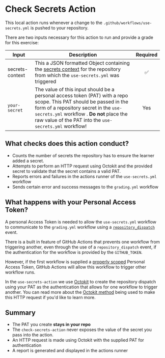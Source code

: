 # Check Secrets Action

This local action runs whenever a change to the `.github/workflows/use-secrets.yml` is pushed to your repository.

There are two inputs necessary for this action to run and provide a grade for this exercise:

| Input           | Description                                                                                                                                                                                                                             | Required |
| --------------- | --------------------------------------------------------------------------------------------------------------------------------------------------------------------------------------------------------------------------------------- | :----------------: |
| secrets-context | This a JSON formatted Object containing the [secrets context](https://docs.github.com/en/actions/reference/context-and-expression-syntax-for-github-actions#contexts) for the repository from which the `use-secrets.yml` was triggered |         ✅         |
| `your-secret`     | The value of this input should be a personal access token (PAT) with a repo scope. This PAT should be passed in the form of a repository secret in the `use-secrets.yml` workflow . **Do not** place the raw value of the PAT into the `use-secrets.yml` workflow!  |         Yes         |

## What checks does this action conduct?

- Counts the number of secrets the repository has to ensure the learner added a secret.
- Attempts to perform an HTTP request using Octokit and the provided secret to validate that the secret contains a valid PAT.
- Reports errors and failures in the actions runner of the `use-secrets.yml` workflow
- Sends certain error and success messages to the `grading.yml` workflow

## What happens with your Personal Access Token?

A personal Access Token is needed to allow the `use-secrets.yml` workflow to communicate to the `grading.yml` workflow using a [`repository_dispatch`](https://docs.github.com/en/actions/reference/events-that-trigger-workflows#repository_dispatch) event.

There is a built in feature of GitHub Actions that prevents one workflow from triggering another, even through the use of a `repository_dispatch` event, if the authentication for the workflow is provided by the `GITHUB_TOKEN`.

However, if the first workflow is supplied a [properly scoped](https://docs.github.com/en/rest/reference/repos#create-a-repository-dispatch-event) Personal Access Token, GitHub Actions will allow this workflow to trigger other workflow runs.

In the `use-secrets-action` we use [Octokit](https://github.com/octokit) to create the repository dispatch using your PAT as the authentication that allows for one workflow to trigger another. You can read more about the [Octokit method](https://octokit.github.io/rest.js/v18#repos-create-dispatch-event) being used to make this HTTP request if you'd like to learn more.

## Summary

- The PAT you create **stays in your repo**
- The `check-secrets-action` never exposes the value of the secret you pass into the action.
- An HTTP request is made using Octokit with the supplied PAT for authentication
- A report is generated and displayed in the actions runner
